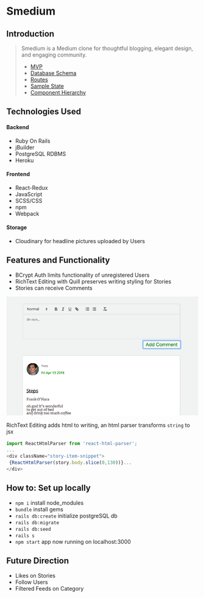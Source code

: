# Smedium

## Introduction

> Smedium is a Medium clone for thoughtful blogging, elegant design, and engaging community.
> * [MVP](https://github.com/yukichikawada/smedium/wiki/mvp)
> * [Database Schema](https://github.com/yukichikawada/smedium/wiki/database-schema)
> * [Routes](https://github.com/yukichikawada/smedium/wiki/routes)
> * [Sample State](https://github.com/yukichikawada/smedium/wiki/sample-sate)
> * [Component Hierarchy](https://github.com/yukichikawada/smedium/wiki/component-hierarchy-with-wireframes)

## Technologies Used


#### Backend
 * Ruby On Rails
 * jBuilder
 * PostgreSQL RDBMS
 * Heroku


#### Frontend
 * React-Redux
 * JavaScript
 * SCSS/CSS
 * npm
 * Webpack


#### Storage
 * Cloudinary for headline pictures uploaded by Users


## Features and Functionality

 * BCrypt Auth limits functionality of unregistered Users
 * RichText Editing with Quill preserves writing styling for Stories
 * Stories can receive Comments

![](https://github.com/yukichikawada/smedium/blob/master/app/assets/images/comment-form.png)

 RichText Editing adds html to writing, an html parser transforms ```string``` to jsx
 ```javascript
 import ReactHtmlParser from 'react-html-parser';
 ...
<div className="story-item-snippet">
  {ReactHtmlParser(story.body.slice(0,130))}...
</div>
```

## How to: Set up locally

 * ```npm i``` install node_modules
 * ```bundle``` install gems
 * ```rails db:create``` initialize postgreSQL db
 * ```rails db:migrate```
 * ```rails db:seed```
 * ```rails s```
 * ```npm start``` app now running on localhost:3000


## Future Direction

 * Likes on Stories
 * Follow Users
 * Filtered Feeds on Category
